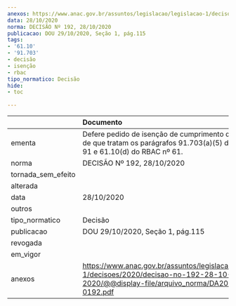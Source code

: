 ```yaml
---
anexos: https://www.anac.gov.br/assuntos/legislacao/legislacao-1/decisoes/2020/decisao-no-192-28-10-2020/@@display-file/arquivo_norma/DA2020-0192.pdf
data: 28/10/2020
norma: DECISÃO Nº 192, 28/10/2020
publicacao: DOU 29/10/2020, Seção 1, pág.115
tags:
- '61.10'
- '91.703'
- decisão
- isenção
- rbac
tipo_normatico: Decisão
hide: 
- toc 
 
---
```


|                    | Documento                                                                                                                                     |
|:-------------------|:----------------------------------------------------------------------------------------------------------------------------------------------|
| ementa             | Defere pedido de isenção de cumprimento dos requisitos de que tratam os parágrafos 91.703(a)(5) do RBAC nº 91 e 61.10(d) do RBAC nº 61.       |
| norma              | DECISÃO Nº 192, 28/10/2020                                                                                                                    |
| tornada_sem_efeito |                                                                                                                                               |
| alterada           |                                                                                                                                               |
| data               | 28/10/2020                                                                                                                                    |
| outros             |                                                                                                                                               |
| tipo_normatico     | Decisão                                                                                                                                       |
| publicacao         | DOU 29/10/2020, Seção 1, pág.115                                                                                                              |
| revogada           |                                                                                                                                               |
| em_vigor           |                                                                                                                                               |
| anexos             | https://www.anac.gov.br/assuntos/legislacao/legislacao-1/decisoes/2020/decisao-no-192-28-10-2020/@@display-file/arquivo_norma/DA2020-0192.pdf |